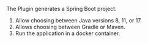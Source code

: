 The Plugin generates a Spring Boot project.
1. Allow choosing between Java versions 8, 11, or 17.
2. Allows choosing between Gradle or Maven.
3. Run the application in a docker container.